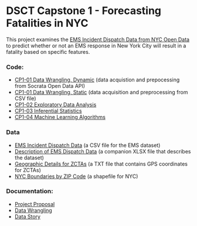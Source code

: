 # DSCT Capstone 1 - Forecasting Fatalities in NYC

This project examines the [EMS Incident Dispatch Data from NYC Open Data](https://data.cityofnewyork.us/Public-Safety/EMS-Incident-Dispatch-Data/76xm-jjuj) to predict whether or not an EMS response in New York City will result in a fatality based on specific features.



### Code:
- [CP1-01 Data Wrangling, Dynamic](code/CP1-01_Data_Wrangling-api.ipynb) (data acquistion and prepocessing from Socrata Open Data API)
- [CP1-01 Data Wrangling, Static](code/CP1-01_Data_Wrangling-csv.ipynb) (data acquisition and preprocessing from CSV file)
- [CP1-02 Exploratory Data Analysis](code/CP1-02_EDA.ipynb)
- [CP1-03 Inferential Statistics](code/CP1-03_Stats.ipynb)
- [CP1-04 Machine Learning Algorithms](code/CP1-04_MLAs.ipynb)

### Data
- [EMS Incident Dispatch Data](https://data.cityofnewyork.us/api/views/76xm-jjuj/rows.csv?accessType=DOWNLOAD) (a CSV file for the EMS dataset)
- [Description of EMS Dispatch Data](data/EMS_incident_dispatch_data_description.xlsx) (a companion XLSX file that describes the dataset)
- [Geographic Details for ZCTAs](data/2019_Gaz_zcta_national.txt) (a TXT file that contains GPS coordinates for ZCTAs)
- [NYC Boundaries by ZIP Code](data/ZIP_CODE_040114.shp) (a shapefile for NYC)

### Documentation:
- [Project Proposal](docs/DSCT_Capstone_1_Proposal.pdf)
- [Data Wrangling](docs/DSCT_Capstone_1_Data_Wrangling.pdf)
- [Data Story](docs/DSCT_Capstone_1_Data_Story.pdf)
